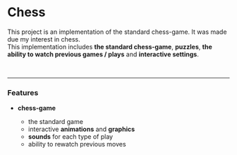 
<h1>Chess</h1>

This project is an implementation of the standard chess-game. It was made due my interest in chess.  
This implementation includes **the standard chess-game**, **puzzles**, **the ability to watch previous games / plays** and **interactive settings**.  



<br>

----

 <h3>Features</h3>

- <strong>chess-game </strong>

  - the standard game
  - interactive <strong>animations</strong> and <strong>graphics</strong>
  - <strong>sounds</strong> for each type of play
  - ability to rewatch previous moves



